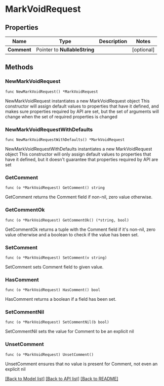 # MarkVoidRequest

## Properties

Name | Type | Description | Notes
------------ | ------------- | ------------- | -------------
**Comment** | Pointer to **NullableString** |  | [optional] 

## Methods

### NewMarkVoidRequest

`func NewMarkVoidRequest() *MarkVoidRequest`

NewMarkVoidRequest instantiates a new MarkVoidRequest object
This constructor will assign default values to properties that have it defined,
and makes sure properties required by API are set, but the set of arguments
will change when the set of required properties is changed

### NewMarkVoidRequestWithDefaults

`func NewMarkVoidRequestWithDefaults() *MarkVoidRequest`

NewMarkVoidRequestWithDefaults instantiates a new MarkVoidRequest object
This constructor will only assign default values to properties that have it defined,
but it doesn't guarantee that properties required by API are set

### GetComment

`func (o *MarkVoidRequest) GetComment() string`

GetComment returns the Comment field if non-nil, zero value otherwise.

### GetCommentOk

`func (o *MarkVoidRequest) GetCommentOk() (*string, bool)`

GetCommentOk returns a tuple with the Comment field if it's non-nil, zero value otherwise
and a boolean to check if the value has been set.

### SetComment

`func (o *MarkVoidRequest) SetComment(v string)`

SetComment sets Comment field to given value.

### HasComment

`func (o *MarkVoidRequest) HasComment() bool`

HasComment returns a boolean if a field has been set.

### SetCommentNil

`func (o *MarkVoidRequest) SetCommentNil(b bool)`

 SetCommentNil sets the value for Comment to be an explicit nil

### UnsetComment
`func (o *MarkVoidRequest) UnsetComment()`

UnsetComment ensures that no value is present for Comment, not even an explicit nil

[[Back to Model list]](../README.md#documentation-for-models) [[Back to API list]](../README.md#documentation-for-api-endpoints) [[Back to README]](../README.md)


